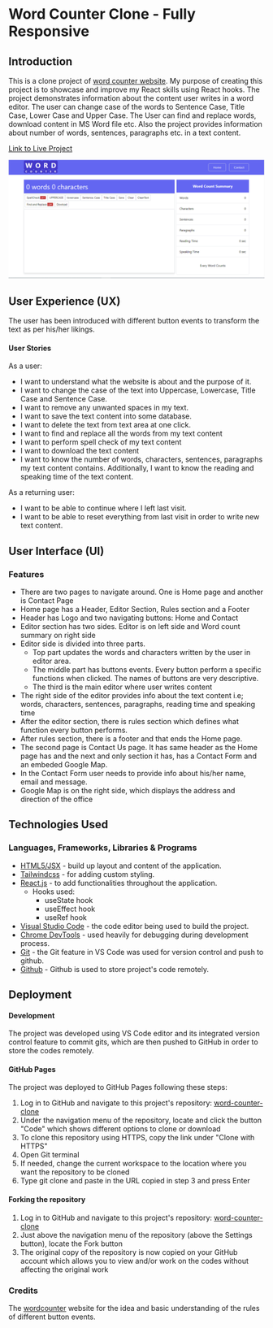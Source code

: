 # Word Counter Clone - Fully Responsive

## Introduction

This is a clone project of [word counter website](https://wordcounter.net/). My purpose of creating this project is to showcase and improve my React skills using React hooks. The project demonstrates information about the content user writes in a word editor. The user can change case of the words to Sentence Case, Title Case, Lower Case and Upper Case. The User can find and replace words, download content in MS Word file etc. Also the project provides information about number of words, sentences, paragraphs etc. in a text content.

[Link to Live Project](https://wordcounterclone.netlify.app/)

![word counter home page](/public/word-counter.png)

## User Experience (UX)

The user has been introduced with different button events to transform the text as per his/her likings.

#### User Stories

As a user:

- I want to understand what the website is about and the purpose of it.
- I want to change the case of the text into Uppercase, Lowercase, Title Case and Sentence Case.
- I want to remove any unwanted spaces in my text.
- I want to save the text content into some database.
- I want to delete the text from text area at one click.
- I want to find and replace all the words from my text content
- I want to perform spell check of my text content
- I want to download the text content
- I want to know the number of words, characters, sentences, paragraphs my text content contains. Additionally, I want to know the reading and speaking time of the text content.

As a returning user:

- I want to be able to continue where I left last visit.
- I want to be able to reset everything from last visit in order to write new text content.

## User Interface (UI)

### Features

- There are two pages to navigate around. One is Home page and another is Contact Page
- Home page has a Header, Editor Section, Rules section and a Footer
- Header has Logo and two navigating buttons: Home and Contact
- Editor section has two sides. Editor is on left side and Word count summary on right side
- Editor side is divided into three parts.
  - Top part updates the words and characters written by the user in editor area.
  - The middle part has buttons events. Every button perform a specific functions when clicked. The names of buttons are very descriptive.
  - The third is the main editor where user writes content
- The right side of the editor provides info about the text content i.e; words, characters, sentences, paragraphs, reading time and speaking time
- After the editor section, there is rules section which defines what function every button performs.
- After rules section, there is a footer and that ends the Home page.
- The second page is Contact Us page. It has same header as the Home page has and the next and only section it has, has a Contact Form and an embeded Google Map.
- In the Contact Form user needs to provide info about his/her name, email and message.
- Google Map is on the right side, which displays the address and direction of the office

## Technologies Used

### Languages, Frameworks, Libraries & Programs

- [HTML5/JSX](https://reactjs.org/docs/introducing-jsx.html) - build up layout and content of the application.
- [Tailwindcss](https://tailwindcss.com/) - for adding custom styling.
- [React.js](https://reactjs.org/) - to add functionalities throughout the application.
  - Hooks used:
    - useState hook
    - useEffect hook
    - useRef hook
- [Visual Studio Code](https://code.visualstudio.com/) - the code editor being used to build the project.
- [Chrome DevTools](https://developer.chrome.com/docs/devtools/) - used heavily for debugging during development process.
- [Git](https://git-scm.com/) - the Git feature in VS Code was used for version control and push to github.
- [Github](https://github.com/) - Github is used to store project's code remotely.

## Deployment

#### Development

The project was developed using VS Code editor and its integrated version control feature to commit gits, which are then pushed to GitHub in order to store the codes remotely.

#### GitHub Pages

The project was deployed to GitHub Pages following these steps:

1. Log in to GitHub and navigate to this project's repository: [word-counter-clone](muneebali500/word-counter-clone-react)
2. Under the navigation menu of the repository, locate and click the button "Code" which shows different options to clone or download
3. To clone this repository using HTTPS, copy the link under "Clone with HTTPS"
4. Open Git terminal
5. If needed, change the current workspace to the location where you want the repository to be cloned
6. Type git clone and paste in the URL copied in step 3 and press Enter

#### Forking the repository

1. Log in to GitHub and navigate to this project's repository: [word-counter-clone](muneebali500/word-counter-clone-react)
2. Just above the navigation menu of the repository (above the Settings button), locate the Fork button
3. The original copy of the repository is now copied on your GitHub account which allows you to view and/or work on the codes without affecting the original work

### Credits

The [wordcounter](https://wordcounterclone.netlify.app/) website for the idea and basic understanding of the rules of different button events.
